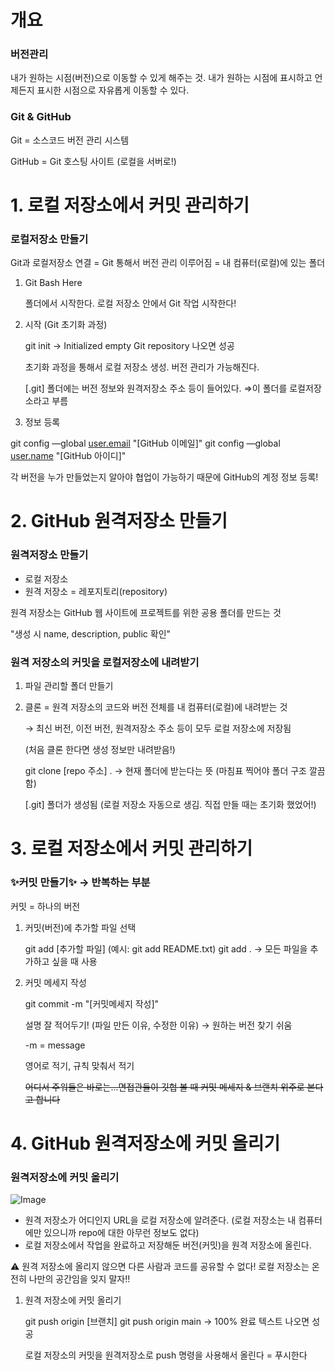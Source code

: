 # 개요

### 버전관리

내가 원하는 시점(버전)으로 이동할 수 있게 해주는 것. 내가 원하는 시점에 표시하고 언제든지 표시한 시점으로 자유롭게 이동할 수 있다. 

### Git & GitHub

Git = 소스코드 버전 관리 시스템

GitHub = Git 호스팅 사이트 (로컬을 서버로!)

# 1. 로컬 저장소에서 커밋 관리하기

### 로컬저장소 만들기

Git과 로컬저장소 연결 = Git 통해서 버전 관리 이루어짐 = 내 컴퓨터(로컬)에 있는 폴더

1. Git Bash Here 

    폴더에서 시작한다. 로컬 저장소 안에서 Git 작업 시작한다!

2. 시작 (Git 초기화 과정)

    git init 
    → Initialized empty Git repository 나오면 성공

    초기화 과정을 통해서 로컬 저장소 생성. 버전 관리가 가능해진다.

    [.git] 폴더에는 버전 정보와 원격저장소 주소 등이 들어있다. ⇒이 폴더를 로컬저장소라고 부름

3. 정보 등록

git config —global [user.email](http://user.email) "[GitHub 이메일]"
git config —global [user.name](http://user.name) "[GitHub 아이디]"

각 버전을 누가 만들었는지 알아야 협업이 가능하기 때문에 GitHub의 계정 정보 등록!

# 2. GitHub 원격저장소 만들기

### 원격저장소 만들기

- 로컬 저장소
- 원격 저장소 = 레포지토리(repository)

원격 저장소는 GitHub 웹 사이트에 프로젝트를 위한 공용 폴더를 만드는 것

"생성 시 name, description, public 확인"

### 원격 저장소의 커밋을 로컬저장소에 내려받기

1. 파일 관리할 폴더 만들기
2. 클론 = 원격 저장소의 코드와 버전 전체를 내 컴퓨터(로컬)에 내려받는 것

    → 최신 버전, 이전 버전, 원격저장소 주소 등이 모두 로컬 저장소에 저장됨

    (처음 클론 한다면 생성 정보만 내려받음!)

    git clone [repo 주소] .
    → 현재 폴더에 받는다는 뜻 (마침표 찍어야 폴더 구조 깔끔함)

    [.git] 폴더가 생성됨 (로컬 저장소 자동으로 생김. 직접 만들 때는 초기화 했었어!)

# 3. 로컬 저장소에서 커밋 관리하기

### ✨커밋 만들기✨ → 반복하는 부분

커밋 = 하나의 버전

1. 커밋(버전)에 추가할 파일 선택

    git add [추가할 파일] (예시: git add README.txt)
    git add . 
    → 모든 파일을 추가하고 싶을 때 사용

2. 커밋 메세지 작성

    git commit -m "[커밋메세지 작성]"

    설명 잘 적어두기! (파일 만든 이유, 수정한 이유) → 원하는 버전 찾기 쉬움

    -m = message

    영어로 적기, 규칙 맞춰서 적기

    ~~어디서 주워들은 바로는...면접관들이 깃헙 볼 때 커밋 메세지 & 브랜치 위주로 본다고 합니다~~

# 4. GitHub 원격저장소에 커밋 올리기

### 원격저장소에 커밋 올리기

![Image](https://s3.us-west-2.amazonaws.com/secure.notion-static.com/7bf597f2-9d52-4641-8d1c-2424e5f69108/Untitled.png?X-Amz-Algorithm=AWS4-HMAC-SHA256&X-Amz-Credential=AKIAT73L2G45O3KS52Y5%2F20210517%2Fus-west-2%2Fs3%2Faws4_request&X-Amz-Date=20210517T124957Z&X-Amz-Expires=86400&X-Amz-Signature=0fa113abfba72defdb5c65ab27834563b9776c688eab8c15ed0b250d9835043b&X-Amz-SignedHeaders=host&response-content-disposition=filename%20%3D%22Untitled.png%22)

- 원격 저장소가 어디인지 URL을 로컬 저장소에 알려준다. (로컬 저장소는 내 컴퓨터에만 있으니까 repo에 대한 아무런 정보도 없다)
- 로컬 저장소에서 작업을 완료하고 저장해둔 버전(커밋)을 원격 저장소에 올린다.

⚠ 원격 저장소에 올리지 않으면 다른 사람과 코드를 공유할 수 없다! 로컬 저장소는 온전히 나만의 공간임을 잊지 말자!!

1. 원격 저장소에 커밋 올리기

    git push origin [브랜치]
    git push origin main
    → 100% 완료 텍스트 나오면 성공

    로컬 저장소의 커밋을 원격저장소로 push 명령을 사용해서 올린다 = 푸시한다
